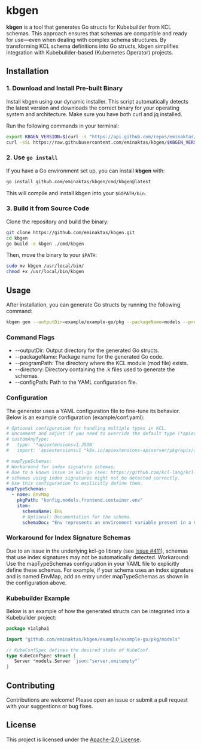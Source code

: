 # kbgen

**kbgen** is a tool that generates Go structs for Kubebuilder from KCL schemas. This approach ensures that schemas are compatible and ready for use—even when dealing with complex schema structures. By transforming KCL schema definitions into Go structs, kbgen simplifies integration with Kubebuilder-based (Kubernetes Operator) projects.

## Installation

### 1. Download and Install Pre-built Binary

Install kbgen using our dynamic installer. This script automatically detects the latest version and downloads the correct binary for your operating system and architecture. Make sure you have both curl and jq installed.

Run the following commands in your terminal:

```bash
export KBGEN_VERSION=$(curl -s "https://api.github.com/repos/eminaktas/kbgen/tags" | jq -r '.[0].name')
curl -sSL https://raw.githubusercontent.com/eminaktas/kbgen/$KBGEN_VERSION/install.sh | sh
```

### 2. Use `go install`

If you have a Go environment set up, you can install **kbgen** with:

```bash
go install github.com/eminaktas/kbgen/cmd/kbgen@latest
```

This will compile and install kbgen into your `$GOPATH/bin`.

### 3. Build it from Source Code

Clone the repository and build the binary:

```bash
git clone https://github.com/eminaktas/kbgen.git
cd kbgen
go build -o kbgen ./cmd/kbgen
```

Then, move the binary to your `$PATH`:

```bash
sudo mv kbgen /usr/local/bin/
chmod +x /usr/local/bin/kbgen
```

## Usage

After installation, you can generate Go structs by running the following command:

```bash
kbgen gen --outputDir=example/example-go/pkg --packageName=models --programPath=example/kubeconf --directory=example/kubeconf/models --configPath=example/conf.yaml
```

### Command Flags

- --outputDir: Output directory for the generated Go structs.
- --packageName: Package name for the generated Go code.
- --programPath: The directory where the KCL module (mod file) exists.
- --directory: Directory containing the .k files used to generate the schemas.
- --configPath: Path to the YAML configuration file.

### Configuration

The generator uses a YAML configuration file to fine-tune its behavior. Below is an example configuration (example/conf.yaml):

```yaml
# Optional configuration for handling multiple types in KCL.
# Uncomment and adjust if you need to override the default type (*apiextensionsv1.JSON).
# customAnyType:
#   type: '*apiextensionsv1.JSON'
#   import: 'apiextensionsv1 "k8s.io/apiextensions-apiserver/pkg/apis/apiextensions/v1"'

# mapTypeSchemas:
# Workaround for index signature schemas.
# Due to a known issue in kcl-go (see: https://github.com/kcl-lang/kcl-go/issues/411),
# schemas using index signatures might not be detected correctly.
# Use this configuration to explicitly define them.
mapTypeSchemas:
  - name: EnvMap
    pkgPath: "konfig.models.frontend.container.env"
    item:
      schemaName: Env
      # Optional: Documentation for the schema.
      schemaDoc: "Env represents an environment variable present in a Container."
```

### Workaround for Index Signature Schemas

Due to an issue in the underlying kcl-go library (see [Issue #411](https://github.com/kcl-lang/kcl-go/issues/411)), schemas that use index signatures may not be automatically detected.
Workaround:
Use the mapTypeSchemas configuration in your YAML file to explicitly define these schemas. For example, if your schema uses an index signature and is named EnvMap, add an entry under mapTypeSchemas as shown in the configuration above.

### Kubebuilder Example

Below is an example of how the generated structs can be integrated into a Kubebuilder project:

```go
package v1alpha1

import "github.com/eminaktas/kbgen/example/example-go/pkg/models"

// KubeConfSpec defines the desired state of KubeConf.
type KubeConfSpec struct {
   Server *models.Server `json:"server,omitempty"`
}
```

## Contributing

Contributions are welcome! Please open an issue or submit a pull request with your suggestions or bug fixes.

## License

This project is licensed under the [Apache-2.0 License](LICENSE).
